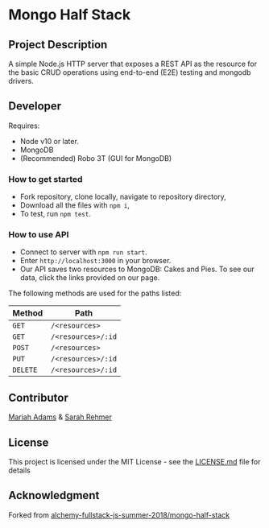 # Mongo Half Stack

## Project Description
A simple Node.js HTTP server that exposes a REST API as the resource for the basic CRUD operations using end-to-end (E2E) testing and mongodb drivers.

## Developer
Requires:
* Node v10 or later.
* MongoDB
* (Recommended) Robo 3T (GUI for MongoDB)

### How to get started
* Fork repository, clone locally, navigate to repository directory,
* Download all the files with `npm i`,
* To test, run `npm test`. 

### How to use API
* Connect to server with `npm run start`.
* Enter `http://localhost:3000` in your browser.
* Our API saves two resources to MongoDB: Cakes and Pies. To see our data, click the links provided on our page.

The following methods are used for the paths listed:

Method | Path
---|---
`GET` |     `/<resources>`
`GET` |     `/<resources>/:id`
`POST` |    `/<resources>`
`PUT` |     `/<resources>/:id`
`DELETE` |  `/<resources>/:id`

## Contributor
[Mariah Adams](https://github.com/MariahAdams) & [Sarah Rehmer](https://github.com/Rehmsy)

## License
This project is licensed under the MIT License - see the [LICENSE.md](LICENSE.md) file for details

## Acknowledgment 
Forked from [alchemy-fullstack-js-summer-2018/mongo-half-stack](https://github.com/alchemy-fullstack-js-summer-2018/mongo-half-stack)